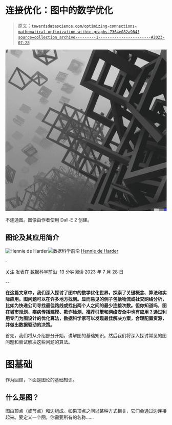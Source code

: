 # 连接优化：图中的数学优化

> 原文：[`towardsdatascience.com/optimizing-connections-mathematical-optimization-within-graphs-7364e082a984?source=collection_archive---------1-----------------------#2023-07-28`](https://towardsdatascience.com/optimizing-connections-mathematical-optimization-within-graphs-7364e082a984?source=collection_archive---------1-----------------------#2023-07-28)

![](img/9b3b31ccdb700cdf4e096983187caa65.png)

不连通图。图像由作者使用 Dall-E 2 创建。

## 图论及其应用简介

[](https://hennie-de-harder.medium.com/?source=post_page-----7364e082a984--------------------------------)![Hennie de Harder](https://hennie-de-harder.medium.com/?source=post_page-----7364e082a984--------------------------------)[](https://towardsdatascience.com/?source=post_page-----7364e082a984--------------------------------)![数据科学前沿](https://towardsdatascience.com/?source=post_page-----7364e082a984--------------------------------) [Hennie de Harder](https://hennie-de-harder.medium.com/?source=post_page-----7364e082a984--------------------------------)

·

[关注](https://medium.com/m/signin?actionUrl=https%3A%2F%2Fmedium.com%2F_%2Fsubscribe%2Fuser%2Ffb96be98b7b9&operation=register&redirect=https%3A%2F%2Ftowardsdatascience.com%2Foptimizing-connections-mathematical-optimization-within-graphs-7364e082a984&user=Hennie+de+Harder&userId=fb96be98b7b9&source=post_page-fb96be98b7b9----7364e082a984---------------------post_header-----------) 发表在 [数据科学前沿](https://towardsdatascience.com/?source=post_page-----7364e082a984--------------------------------) ·13 分钟阅读·2023 年 7 月 28 日[](https://medium.com/m/signin?actionUrl=https%3A%2F%2Fmedium.com%2F_%2Fvote%2Ftowards-data-science%2F7364e082a984&operation=register&redirect=https%3A%2F%2Ftowardsdatascience.com%2Foptimizing-connections-mathematical-optimization-within-graphs-7364e082a984&user=Hennie+de+Harder&userId=fb96be98b7b9&source=-----7364e082a984---------------------clap_footer-----------)

--

[](https://medium.com/m/signin?actionUrl=https%3A%2F%2Fmedium.com%2F_%2Fbookmark%2Fp%2F7364e082a984&operation=register&redirect=https%3A%2F%2Ftowardsdatascience.com%2Foptimizing-connections-mathematical-optimization-within-graphs-7364e082a984&source=-----7364e082a984---------------------bookmark_footer-----------)

**在这篇文章中，我们深入探讨了图中的数学优化世界，探索了关键概念、算法和实际应用。图问题可以在许多地方找到。显而易见的例子包括物流或社交网络分析，比如为快递公司寻找最佳路线或找出两个人之间的最少连接次数。但你知道吗，图在城市规划、疾病传播建模、欺诈检测、推荐引擎和网络安全中也有应用？通过利用专门为图设计的优化算法，数据科学家可以发现最佳解决方案，合理配置资源，并做出数据驱动的决策。**

首先，我们将从介绍部分开始，讲解图的基础知识。然后我们将深入探讨常见的图问题和尝试解决这些问题的算法。

# 图基础

作为回顾，下面是图论的基础知识。

## 什么是图？

图由顶点（或节点）和边组成。如果顶点之间以某种方式相关，它们会通过边连接起来。要定义一个图，你需要所有的名称……
